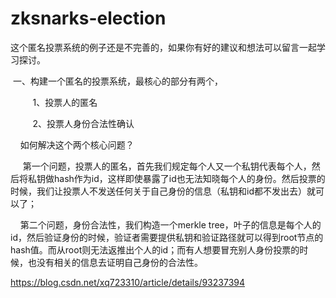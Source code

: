 # zksnarks-election

这个匿名投票系统的例子还是不完善的，如果你有好的建议和想法可以留言一起学习探讨。     

 一、构建一个匿名的投票系统，最核心的部分有两个，

         1、投票人的匿名

         2、投票人身份合法性确认

    如何解决这个两个核心问题？

     第一个问题，投票人的匿名，首先我们规定每个人又一个私钥代表每个人，然后将私钥做hash作为id，这样即使暴露了id也无法知晓每个人的身份。然后投票的时候，我们让投票人不发送任何关于自己身份的信息（私钥和id都不发出去）就可以了；

    第二个问题，身份合法性，我们构造一个merkle tree，叶子的信息是每个人的id，然后验证身份的时候，验证者需要提供私钥和验证路径就可以得到root节点的hash值。而从root则无法返推出个人的id；而有人想要冒充别人身份投票的时候，也没有相关的信息去证明自己身份的合法性。

https://blog.csdn.net/xq723310/article/details/93237394 
